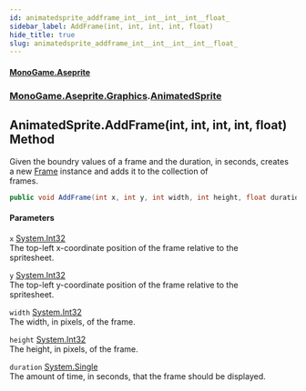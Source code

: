 ```yaml
---
id: animatedsprite_addframe_int__int__int__int__float_
sidebar_label: AddFrame(int, int, int, int, float)
hide_title: true
slug: animatedsprite_addframe_int__int__int__int__float_
---
```

#### [MonoGame.Aseprite](index 'index')
### [MonoGame.Aseprite.Graphics](monogame_aseprite_graphics 'MonoGame.Aseprite.Graphics').[AnimatedSprite](animatedsprite 'MonoGame.Aseprite.Graphics.AnimatedSprite')
## AnimatedSprite.AddFrame(int, int, int, int, float) Method
Given the boundry values of a frame and the duration, in seconds, creates  
a new [Frame](frame 'MonoGame.Aseprite.Graphics.Frame') instance and adds it to the collection of  
frames.  
```csharp
public void AddFrame(int x, int y, int width, int height, float duration);
```
#### Parameters
`x` [System.Int32](https://docs.microsoft.com/en-us/dotnet/api/System.Int32 'System.Int32')  
The top-left x-coordinate position of the frame relative to the  
spritesheet.  
  
`y` [System.Int32](https://docs.microsoft.com/en-us/dotnet/api/System.Int32 'System.Int32')  
The top-left y-coordinate position of the frame relative to the  
spritesheet.  
  
`width` [System.Int32](https://docs.microsoft.com/en-us/dotnet/api/System.Int32 'System.Int32')  
The width, in pixels, of the frame.  
  
`height` [System.Int32](https://docs.microsoft.com/en-us/dotnet/api/System.Int32 'System.Int32')  
The height, in pixels, of the frame.  
  
`duration` [System.Single](https://docs.microsoft.com/en-us/dotnet/api/System.Single 'System.Single')  
The amount of time, in seconds, that the frame should be displayed.  
  

